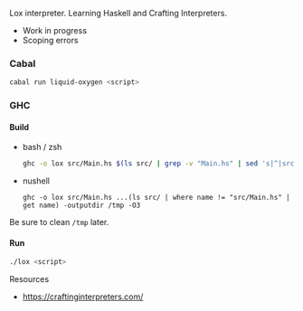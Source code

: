 Lox interpreter.
Learning Haskell and Crafting Interpreters.

- Work in progress
- Scoping errors

### Cabal
```sh
cabal run liquid-oxygen <script>
```

### GHC

#### Build

- bash / zsh
  ```sh
  ghc -o lox src/Main.hs $(ls src/ | grep -v "Main.hs" | sed 's|^|src/|') -outputdir /tmp -O3
  ```

- nushell
  ```nushell
  ghc -o lox src/Main.hs ...(ls src/ | where name != "src/Main.hs" | get name) -outputdir /tmp -O3
  ```

Be sure to clean `/tmp` later.

#### Run

```sh
./lox <script>
```

Resources
- https://craftinginterpreters.com/
